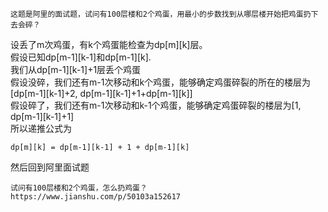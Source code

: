 ```
这题是阿里的面试题，试问有100层楼和2个鸡蛋，用最小的步数找到从哪层楼开始把鸡蛋扔下去会碎？
```
设丢了m次鸡蛋，有k个鸡蛋能检查为dp[m][k]层。</br>
假设已知dp[m-1][k-1]和dp[m-1][k].</br>
我们从dp[m-1][k-1]+1层丢个鸡蛋</br>
假设没碎，我们还有m-1次移动和k个鸡蛋，能够确定鸡蛋碎裂的所在的楼层为[dp[m-1][k-1]+2, dp[m-1][k-1]+1+dp[m-1][k]]</br>
假设碎了，我们还有m-1次移动和k-1个鸡蛋，能够确定鸡蛋碎裂的楼层为[1, dp[m-1][k-1]+1]</br>
所以递推公式为
```
dp[m][k] = dp[m-1][k-1] + 1 + dp[m-1][k]
```
然后回到阿里面试题
```
试问有100层楼和2个鸡蛋，怎么扔鸡蛋？
https://www.jianshu.com/p/50103a152617
```

